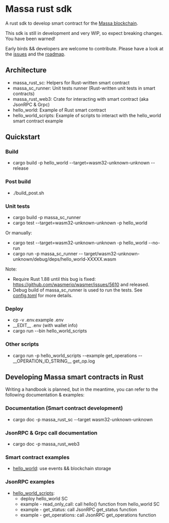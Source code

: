 # Massa rust sdk

A rust sdk to develop smart contract for the [Massa blockchain](https://www.massa.net).

This sdk is still in development and very WIP, so expect breaking changes. You have been warned!

Early birds && developers are welcome to contribute. Please have a look at the [issues](issues) and the [roadmap](milestones).

## Architecture

* massa_rust_sc: Helpers for Rust-written smart contract
* massa_sc_runner: Unit tests runner (Rust-written unit tests in smart contracts)
* massa_rust_web3: Crate for interacting with smart contract (aka JsonRPC & Grpc)
* hello_world: Example of Rust smart contract
* hello_world_scripts: Example of scripts to interact with the hello_world smart contract example

## Quickstart

### Build

* cargo build -p hello_world --target=wasm32-unknown-unknown --release

### Post build

* ./build_post.sh

### Unit tests

* cargo build -p massa_sc_runner
* cargo test --target=wasm32-unknown-unknown -p hello_world

Or manually:

* cargo test --target=wasm32-unknown-unknown -p hello_world --no-run
* cargo run -p massa_sc_runner -- target/wasm32-unknown-unknown/debug/deps/hello_world-XXXXX.wasm

Note: 
* Require Rust 1.88 until this bug is fixed: https://github.com/wasmerio/wasmer/issues/5610 and released.
* Debug build of massa_sc_runner is used to run the tests. See [config.toml](.cargo/config.toml) for more details.

### Deploy

* cp -v .env.example .env
* \_\_EDIT\_\_ .env (with wallet info)
* cargo run --bin hello_world_scripts

### Other scripts

* cargo run -p hello_world_scripts --example get_operations -- \_\_OPERATION_ID_STRING\_\_ get_op.log

## Developing Massa smart contracts in Rust

Writing a handbook is planned, but in the meantime, you can refer to the following documentation & examples:

### Documentation (Smart contract development)

* cargo doc -p massa_rust_sc --target wasm32-unknown-unknown

### JsonRPC & Grpc call documentation

* cargo doc -p massa_rust_web3

### Smart contract examples 

* [hello_world](hello_world): use events && blockchain storage 

### JsonRPC examples

* [hello_world_scripts](hello_world_scripts): 
  * deploy hello_world SC
  * example - read_only_call: call hello() function from hello_world SC
  * example - get_status: call JsonRPC get_status function
  * example - get_operations: call JsonRPC get_operations function